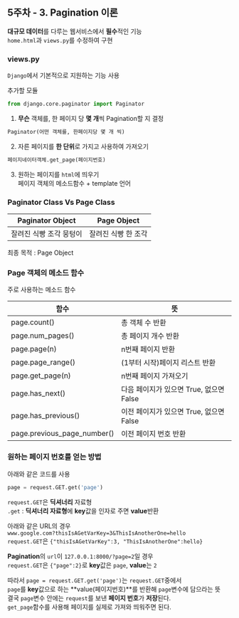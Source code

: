 ## 5주차 - 3. Pagination 이론

**대규모 데이터**를 다루는 웹서비스에서 **필수**적인 기능<br/>
`home.html`과 `views.py`를 수정하여 구현

### views.py
`Django`에서 기본적으로 지원하는 기능 사용

추가할 모듈
```python
from django.core.paginator import Paginator
```

1. **무슨** 객체를, 한 페이지 당 **몇 개**씩 Pagination할 지 결정
```python
Paginator(어떤 객체를, 한페이지당 몇 개 씩)
```

2. 자른 페이지를 **한 단위**로 가지고 사용하여 가져오기
```python
페이지네이터객체.get_page(페이지번호)
```

3. 원하는 페이지를 `html`에 띄우기<br/>
페이지 객체의 메소드함수 + template 언어

### Paginator Class Vs Page Class
| Paginator Object        | Page Object         |
| ----------------------- | ------------------- |
| 잘려진 식빵 조각 뭉텅이 | 잘려진 식빵 한 조각 |

최종 목적 : Page Object

### Page 객체의 메소드 함수
주로 사용하는 메소드 함수

| 함수                        | 뜻                                      |
| --------------------------- | --------------------------------------- |
| page.count()                | 총 객체 수 반환                         |
| page.num_pages()            | 총 페이지 개수 반환                     |
| page.page(n)                | n번째 페이지 반환                       |
| page.page_range()           | (1부터 시작)페이지 리스트 반환          |
| page.get_page(n)            | n번째 페이지 가져오기                   |
| page.has_next()             | 다음 페이지가 있으면 True, 없으면 False |
| page.has_previous()         | 이전 페이지가 있으면 True, 없으면 False |
| page.previous_page_number() | 이전 페이지 번호 반환                   |

### 원하는 페이지 번호를 얻는 방법
아래와 같은 코드를 사용
```python
page = request.GET.get('page')
```
`request.GET`은 **딕셔너리** 자료형<br/>
`.get` : **딕셔너리 자료형**에 **key**값을 인자로 주면 **value**반환

아래와 같은 URL의 경우<br/>
`www.google.com?thisIsAGetVarKey=3&ThisIsAnotherOne=hello`<br/>
`request.GET`은 `{"thisIsAGetVarKey":3, "ThisIsAnotherOne":hello}`

**Pagination**의 `url`이 `127.0.0.1:8000/?page=2`일 경우<br/>
`request.GET`은 `{"page":2}`로 **key**값은 `page`, **value**는 `2`<br/>

따라서 `page = request.GET.get('page')`는 `request.GET`중에서<br/>
`page`를 **key**값으로 하는 **value(페이지번호)**를 반환해 `page`변수에 담으라는 뜻<br/>
결국 `page`변수 안에는 `request`를 보낸 **페이지 번호**가 **저장**된다.<br/>
`get_page`함수를 사용해 페이지를 실제로 가져와 띄워주면 된다.
